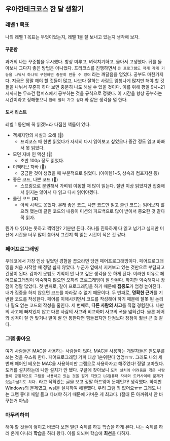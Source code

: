 ## 우아한테크코스 한 달 생활기

### 레벨 1 목표

나의 레벨 1 목표는 무엇이었는지, 레벨 1을 잘 보내고 있는지 생각해 보자.

#### 꾸준함

과거의 나는 꾸준함을 무시했다. 항상 미루고, 벼락치기하고, 몰아서 고생했다. 뒤를 돌아보니 그다지 좋은 방법은 아니었다.
프리코스를 진행하면서 `큰 프로그램도 작게 작게 기능을 나눠서 하나씩 구현하면 충분히 만들 수 있어` 라는 깨달음을 얻었다. 공부도 마찬가지다.
지금은 정말 해야 할 것들이 많고, 나보다 잘하는 사람도 엄청나게 많지만 해야 할 것들을 나눠서 꾸준히 하다 보면 충분히 나도 해낼 수 있을 것이다.
이를 위해 평일 9시~21시까지는 무조건 캠퍼스에서 공부하는 것을 규칙으로 정했다. 이 시간을 항상 공부하는 시간이라고 정해놓으니 `집에 빨리 가고 싶다` 와 같은 생각을 덜 한다.

#### 도서 리스트

레벨 1 동안에 꼭 읽겠노라 다짐한 책들이 있다.

- 객체지향의 사실과 오해 (🔺)
  - 프리코스 때 한번 읽었다가 자세히 다시 읽어보고 싶었으나 중간 정도 읽고 바빠서 못 읽었다.
- 모던 자바 인 액션 (🔺)
  - 초반 100p 정도 읽었다.
- 이펙티브 자바 (🔺)
  - 궁금한 것이 생겼을 때 부분적으로 읽었다. (아이템1~5, 상속과 컴포지션 등)
- 좋은 코드, 나쁜 코드 (🔺)
  - 스프링으로 분권해서 가벼워 이동할 때 많이 읽는다. 절반 이상 읽었지만 집중해서 읽지는 않아서 다 읽고 다시 읽어야겠다.
- 클린 코드 (❌)
  - 아직 시작도 못했다. 본래 좋은 코드, 나쁜 코드만 읽고 클린 코드는 읽어보지 않으려 했는데 클린 코드의 내용이 미션의 피드백으로 많이 받아서 중요한 것 같다 꼭 읽자.

뭔가 다 읽지는 못하고 찍먹한? 기분만 든다. 하나를 진득하게 다 읽고 넘기고 싶지만 미션에 시간을 너무 많이 쏟아서 그런지 책 읽는 시간이 적은 것 같다.

### 페어프로그래밍

우테코에서 가장 인상 깊었던 경험을 꼽으라면 당연 페어프로그래밍이다. 
페어프로그래밍을 처음 시작할 때 정말 쉽지 않았다. 누군가 옆에서 지켜보고 있는 것만으로 부담되고 긴장이 된다. 갑자기 문법도 기억이 안 나고 깊은 생각을 못 하게 된다. 
이러한 이유로 페어프로그래밍이 익숙하지 않으면 오히려 프로그래밍이 잘 안된다.
하지만 익숙해지니 장점이 정말 많았다. 
첫 번째로, 같이 프로그래밍을 하기 때문에 **집중도**가 엄청 높아진다. 
내가 집중을 하지 않으면 코드를 따라갈 수 없기 때문이다.
두 번째로, **명확한 근거**를 기반한 코드를 작성한다. 페어를 이해시키면서 코드를 작성해야 하기 때문에 잘못 된 논리나 필요 없는 코드의 작성을 줄인다.
세 번째로, **다른 사람의 사고**를 직접 경험한다.
나만의 사고에 빠져있지 않고 다른 사람의 사고와 비교하며 사고의 폭을 넓혀간다. 물론 페어와 성격이 잘 안 맞거나 말이 잘 안 통한다면 힘들겠지만 단점보다 장점이 훨씬 큰 것 같다.  

### 그램 좋아요

여기 사람들은 MAC을 사용하는 사람들이 많다. MAC을 사용하는 개발자들은 윈도우를 쓰는 것을 우스워 한다. 페어프로그래밍 기피 대상 1순위란다 엉엉ㅠㅠ. 그래도 나의 세 번째 페어인 테오는 MAC을 사용하지만 그램으로 사용하자고 해주었다! 정말 고마웠다.
도커를 설치하는데 나만 설치가 안 됐다. 구글에 찾아보니 `도커 설치에 어려움을 겪은 사람들이 공통적으로 그램을 사용하고 있는 것을 알게 되었고 LG컴퓨터 자체와 도커사이에 문제가 있는가싶기도 하다.` 라고 적혀있는 글을 보고 정말 하드웨어 문제인가! 생각했다.
하지만 Windows의 문제였고, wsl을 설치하여 해결했다. 우리 그램 죄 없어요ㅠㅠ 
그래도 나는 그램 좋다! 매일 들고 다녀야 하기 때문에 가벼운 게 최고다. (절대 돈 아까워서 안 바꾸는거 아님)

### 마무리하며

해야 할 것들이 쌓이고 바쁘다 보면 밀린 숙제를 하듯 학습을 하게 된다.
나는 숙제를 하러 온게 아니라 **학습**을 하러 왔다.
이를 되뇌며 학습에 **최선**을 다하자.
